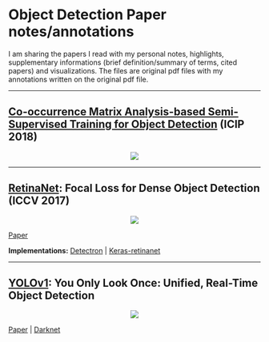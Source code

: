 # Object Detection Paper notes/annotations
I am sharing the papers I read with my personal notes, highlights, supplementary informations (brief definition/summary of terms, cited papers) and visualizations. The files are original pdf files with my annotations written on the original pdf file.

---

## [Co-occurrence Matrix Analysis-based Semi-Supervised Training for Object Detection](https://github.com/alisher0717/machine-learning-notes/blob/master/object-detection-papers/Co-occurrence%20matrix%20in%20object%20detection.pdf) (ICIP 2018)

[<p align="center"> <img src="https://github.com/alisher0717/machine-learning-notes/blob/master/object-detection-papers/images/co-occurrence%20SSL-1.png"/> </p>](https://github.com/alisher0717/machine-learning-notes/blob/master/object-detection-papers/Co-occurrence%20matrix%20in%20object%20detection.pdf)



---
## [RetinaNet](https://github.com/alisher0717/machine-learning-notes/blob/master/object-detection-papers/RetinaNet.pdf): Focal Loss for Dense Object Detection (ICCV 2017)

[<p align="center"> <img src="https://github.com/alisher0717/machine-learning-notes/blob/master/object-detection-papers/images/RetinaNet-architecture.png"/> </p>](https://github.com/alisher0717/machine-learning-notes/blob/master/object-detection-papers/RetinaNet.pdf)


[Paper](http://openaccess.thecvf.com/content_ICCV_2017/papers/Lin_Focal_Loss_for_ICCV_2017_paper.pdf)

**Implementations:** [Detectron](https://github.com/facebookresearch/Detectron) | [Keras-retinanet](https://github.com/fizyr/keras-retinanet)

---

## [YOLOv1](https://github.com/alisher0717/machine-learning-notes/blob/master/object-detection-papers/YOLOv1.pdf): You Only Look Once: Unified, Real-Time Object Detection

[<p align="center"> <img src="https://github.com/alisher0717/machine-learning-notes/blob/master/object-detection-papers/images/YOLOv1_3.png"/> </p>](https://github.com/alisher0717/machine-learning-notes/blob/master/object-detection-papers/YOLOv1.pdf)


[Paper](https://arxiv.org/abs/1506.02640) | [Darknet](http://pjreddie.com/yolo/)

